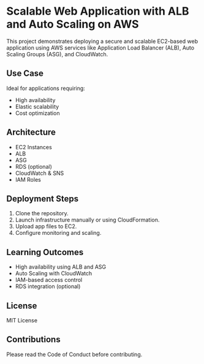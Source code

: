 # Scalable Web Application with ALB and Auto Scaling on AWS

This project demonstrates deploying a secure and scalable EC2-based web application using AWS services like Application Load Balancer (ALB), Auto Scaling Groups (ASG), and CloudWatch.

## Use Case

Ideal for applications requiring:
- High availability
- Elastic scalability
- Cost optimization

## Architecture

- EC2 Instances
- ALB
- ASG
- RDS (optional)
- CloudWatch & SNS
- IAM Roles

## Deployment Steps

1. Clone the repository.
2. Launch infrastructure manually or using CloudFormation.
3. Upload app files to EC2.
4. Configure monitoring and scaling.

## Learning Outcomes

- High availability using ALB and ASG
- Auto Scaling with CloudWatch
- IAM-based access control
- RDS integration (optional)

## License

MIT License

## Contributions

Please read the Code of Conduct before contributing.
